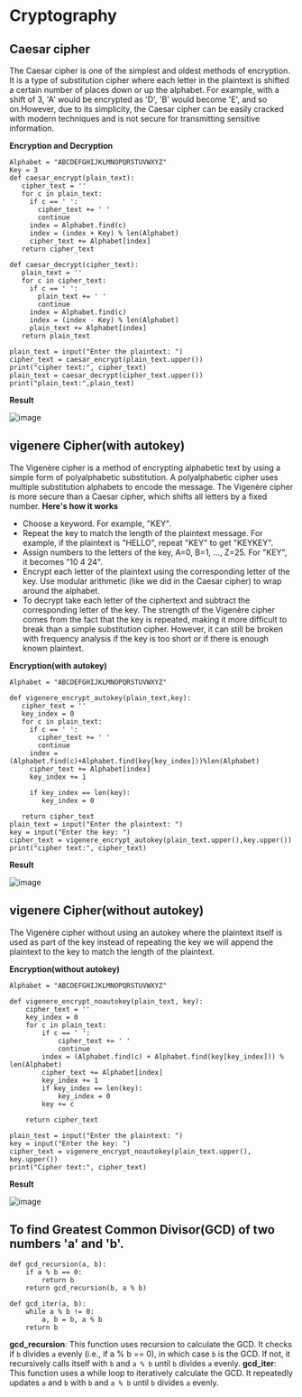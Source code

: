 # Cryptography

## Caesar cipher

The Caesar cipher is one of the simplest and oldest methods of encryption. It is a type of substitution cipher where each letter in the plaintext is shifted a certain number of places down or up the alphabet. For example, with a shift of 3, 'A' would be encrypted as 'D', 'B' would become 'E', and so on.However, due to its simplicity, the Caesar cipher can be easily cracked with modern techniques and is not secure for transmitting sensitive information.

**Encryption and Decryption**
```
Alphabet = "ABCDEFGHIJKLMNOPQRSTUVWXYZ"
Key = 3
def caesar_encrypt(plain_text):
   cipher_text = ''
   for c in plain_text:
     if c == ' ': 
       cipher_text += ' '
       continue
     index = Alphabet.find(c)
     index = (index + Key) % len(Alphabet)
     cipher_text += Alphabet[index]
   return cipher_text

def caesar_decrypt(cipher_text):
   plain_text = ''
   for c in cipher_text:
     if c == ' ': 
       plain_text += ' '
       continue
     index = Alphabet.find(c)
     index = (index - Key) % len(Alphabet)
     plain_text += Alphabet[index]
   return plain_text

plain_text = input("Enter the plaintext: ")
cipher_text = caesar_encrypt(plain_text.upper())
print("cipher text:", cipher_text)
plain_text = caesar_decrypt(cipher_text.upper())
print("plain_text:",plain_text)

```

**Result**

![image](https://github.com/JBavitha/Cryptography/assets/142578450/13009d4f-68b8-41de-abee-1b1727589b12)


## vigenere Cipher(with autokey)

The Vigenère cipher is a method of encrypting alphabetic text by using a simple form of polyalphabetic substitution. A polyalphabetic cipher uses multiple substitution alphabets to encode the message. The Vigenère cipher is more secure than a Caesar cipher, which shifts all letters by a fixed number.
**Here's how it works**
- Choose a keyword. For example, "KEY".
- Repeat the key to match the length of the plaintext message. For example, if the plaintext is "HELLO", repeat "KEY" to get "KEYKEY".
- Assign numbers to the letters of the key, A=0, B=1, ..., Z=25. For "KEY", it becomes "10 4 24".
- Encrypt each letter of the plaintext using the corresponding letter of the key. Use modular arithmetic (like we did in the Caesar cipher) to wrap around the alphabet.
- To decrypt take each letter of the ciphertext and subtract the corresponding letter of the key.
The strength of the Vigenère cipher comes from the fact that the key is repeated, making it more difficult to break than a simple substitution cipher. However, it can still be broken with frequency analysis if the key is too short or if there is enough known plaintext.


**Encryption(with autokey)**

```
Alphabet = "ABCDEFGHIJKLMNOPQRSTUVWXYZ"

def vigenere_encrypt_autokey(plain_text,key):
   cipher_text = ''
   key_index = 0
   for c in plain_text:
     if c == ' ': 
       cipher_text += ' '
       continue
     index = (Alphabet.find(c)+Alphabet.find(key[key_index]))%len(Alphabet)     
     cipher_text += Alphabet[index]
     key_index += 1 

     if key_index == len(key):
        key_index = 0

   return cipher_text
plain_text = input("Enter the plaintext: ")
key = input("Enter the key: ")
cipher_text = vigenere_encrypt_autokey(plain_text.upper(),key.upper())
print("cipher text:", cipher_text)

```

**Result**

![image](https://github.com/JBavitha/Cryptography/assets/142578450/9bcfa8a1-f72a-4783-be8d-969f7e724aa6)

## vigenere Cipher(without autokey)

The Vigenère cipher without using an autokey where the plaintext itself is used as part of the key instead of repeating the key we will append the plaintext to the key to match the length of the plaintext.

**Encryption(without autokey)**

```
Alphabet = "ABCDEFGHIJKLMNOPQRSTUVWXYZ"

def vigenere_encrypt_noautokey(plain_text, key):
    cipher_text = ''
    key_index = 0
    for c in plain_text:
        if c == ' ':
            cipher_text += ' '
            continue
        index = (Alphabet.find(c) + Alphabet.find(key[key_index])) % len(Alphabet)
        cipher_text += Alphabet[index]
        key_index += 1
        if key_index == len(key):
            key_index = 0
        key += c 
    
    return cipher_text

plain_text = input("Enter the plaintext: ")
key = input("Enter the key: ")
cipher_text = vigenere_encrypt_noautokey(plain_text.upper(), key.upper())
print("Cipher text:", cipher_text)

```

**Result**

![image](https://github.com/JBavitha/Cryptography/assets/142578450/62f8cfc8-1b54-4211-97e2-d912238accaa)


## To find Greatest Common Divisor(GCD) of two numbers 'a' and 'b'.

```
def gcd_recursion(a, b): 
    if a % b == 0:
        return b
    return gcd_recursion(b, a % b)

def gcd_iter(a, b):
    while a % b != 0:
        a, b = b, a % b
    return b
```

**gcd_recursion**: This function uses recursion to calculate the GCD. It checks if ```b``` divides ```a``` evenly (i.e., if a % b == 0), in which case ```b``` is the GCD. If not, it recursively calls itself with ```b``` and ```a % b``` until ```b``` divides ```a``` evenly.
**gcd_iter**: This function uses a while loop to iteratively calculate the GCD. It repeatedly updates ```a``` and ```b``` with ```b``` and ```a % b``` until ```b``` divides ```a``` evenly.












